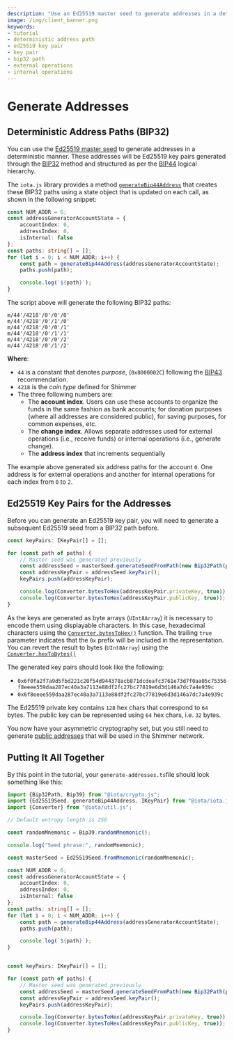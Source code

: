 ```yaml
---
description: "Use an Ed25519 master seed to generate addresses in a deterministic manner"
image: /img/client_banner.png
keywords:
- tutorial
- deterministic address path
- ed25519 key pair
- key pair
- bip32 path
- external operations
- internal operations
---
```


# Generate Addresses

## Deterministic Address Paths (BIP32)

You can use the [Ed25519 master seed](./03-generate-a-seed.md#generate-an-ed25519-master-seed) to generate addresses in
a deterministic manner.
These addresses will be Ed25519 key pairs generated through
the [BIP32](https://github.com/bitcoin/bips/blob/master/bip-0032.mediawiki)
method and structured as per the [BIP44](https://github.com/bitcoin/bips/blob/master/bip-0044.mediawiki) logical
hierarchy.

The `iota.js` library provides a method [`generateBip44Address`](../../references/client/api_ref#generatebip44address)
that creates these BIP32 paths using a state object that is updated on each call, as shown in the following snippet:

```typescript
const NUM_ADDR = 6;
const addressGeneratorAccountState = {
    accountIndex: 0,
    addressIndex: 0,
    isInternal: false
};
const paths: string[] = [];
for (let i = 0; i < NUM_ADDR; i++) {
    const path = generateBip44Address(addressGeneratorAccountState);
    paths.push(path);

    console.log(`${path}`);
}
```

The script above will generate the following BIP32 paths:

```text
m/44'/4218'/0'/0'/0'
m/44'/4218'/0'/1'/0'
m/44'/4218'/0'/0'/1'
m/44'/4218'/0'/1'/1'
m/44'/4218'/0'/0'/2'
m/44'/4218'/0'/1'/2'
```

**Where**:

* `44` is a constant that denotes *purpose*, (`0x8000002C`) following
  the [BIP43](https://github.com/bitcoin/bips/blob/master/bip-0043.mediawiki) recommendation.
* `4218` is the *coin type* defined for Shimmer
* The three following numbers are:
    * The **account index**. Users can use these accounts to organize the funds in the same fashion as bank accounts;
      for
      donation purposes (where all addresses are considered public), for saving purposes, for common expenses, etc.
    * The **change index**. Allows separate addresses used for external operations (i.e., receive funds) or
      internal operations (i.e., generate change).
    * The **address index** that increments sequentially

The example above generated six address paths for the account `0`. One address is for external operations and another for
internal operations for each index from `0` to `2`.

## Ed25519 Key Pairs for the Addresses

Before you can generate an Ed25519 key pair, you will need to generate a subsequent Ed25519 seed from a BIP32 path
before.

```typescript
const keyPairs: IKeyPair[] = [];

for (const path of paths) {
    // Master seed was generated previously
    const addressSeed = masterSeed.generateSeedFromPath(new Bip32Path(path));
    const addressKeyPair = addressSeed.keyPair();
    keyPairs.push(addressKeyPair);

    console.log(Converter.bytesToHex(addressKeyPair.privateKey, true));
    console.log(Converter.bytesToHex(addressKeyPair.publicKey, true));
}
```

As the keys are generated as byte arrays (`UInt8Array`) it is necessary to encode them using displayable characters. In
this case, hexadecimal characters using
the [`Converter.bytesToHex()`](../../references/util/classes/Converter#bytestohex)
function. The trailing `true` parameter indicates that the `0x` prefix will be included in the representation.
You can revert the result to bytes (`UInt8Array`)  using
the [`Converter.hexToBytes()`](../../references/util/classes/Converter#hextobytes)

The generated key pairs should look like the following:

* `0x6f0fa2f7a9d5fbd221c20f54d944378acb871dcdeafc3761e73d7f0aa05c75356f8eeee559daa287ec40a3a7113e88df2fc27bc77819e6d3d146a7dc7a4e939c`
* `0x6f8eeee559daa287ec40a3a7113e88df2fc27bc77819e6d3d146a7dc7a4e939c`

The Ed25519 private key contains `128` hex chars that correspond to `64` bytes. The public key can be represented
using `64` hex chars, i.e. `32` bytes.

You now have your asymmetric cryptography set, but you still need to
generate [public addresses](05-public-addresses.md) that will be used in the Shimmer network.

## Putting It All Together

By this point in the tutorial, your `generate-addresses.ts`file should look something like this:

```typescript
import {Bip32Path, Bip39} from "@iota/crypto.js";
import {Ed25519Seed, generateBip44Address, IKeyPair} from "@iota/iota.js";
import {Converter} from "@iota/util.js";

// Default entropy length is 256

const randomMnemonic = Bip39.randomMnemonic();

console.log("Seed phrase:", randomMnemonic);

const masterSeed = Ed25519Seed.fromMnemonic(randomMnemonic);

const NUM_ADDR = 6;
const addressGeneratorAccountState = {
    accountIndex: 0,
    addressIndex: 0,
    isInternal: false
};
const paths: string[] = [];
for (let i = 0; i < NUM_ADDR; i++) {
    const path = generateBip44Address(addressGeneratorAccountState);
    paths.push(path);

    console.log(`${path}`);
}


const keyPairs: IKeyPair[] = [];

for (const path of paths) {
    // Master seed was generated previously
    const addressSeed = masterSeed.generateSeedFromPath(new Bip32Path(path));
    const addressKeyPair = addressSeed.keyPair();
    keyPairs.push(addressKeyPair);

    console.log(Converter.bytesToHex(addressKeyPair.privateKey, true));
    console.log(Converter.bytesToHex(addressKeyPair.publicKey, true));
}
```